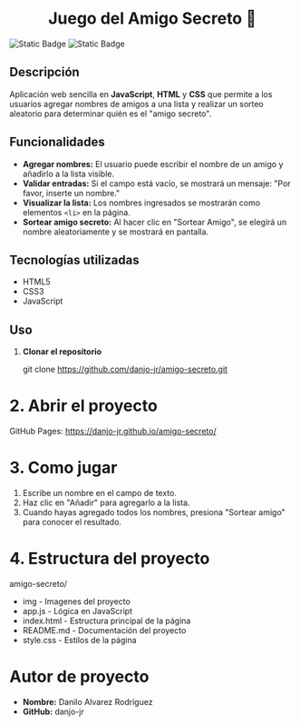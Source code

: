 <h1 align="center"> Juego del Amigo Secreto 🎁 </h1>

![Static Badge](https://img.shields.io/badge/Estado%20-%20Completado%20-%20verde)
![Static Badge](https://img.shields.io/badge/Versi%C3%B3n%20-%201.0%20-%20blue)

## Descripción

Aplicación web sencilla en **JavaScript**, **HTML** y **CSS** que permite a los usuarios agregar nombres de amigos a una lista y realizar un sorteo aleatorio para determinar quién es el "amigo secreto".

## Funcionalidades

- **Agregar nombres:** El usuario puede escribir el nombre de un amigo y añadirlo a la lista visible.
- **Validar entradas:** Si el campo está vacío, se mostrará un mensaje: "Por favor, inserte un nombre."
- **Visualizar la lista:** Los nombres ingresados se mostrarán como elementos `<li>` en la página.
- **Sortear amigo secreto:** Al hacer clic en "Sortear Amigo", se elegirá un nombre aleatoriamente y se mostrará en pantalla.

## Tecnologías utilizadas

- HTML5
- CSS3
- JavaScript

## Uso

1. **Clonar el repositorio**

   git clone https://github.com/danjo-jr/amigo-secreto.git

<h1>2. Abrir el proyecto</h1>

GitHub Pages: https://danjo-jr.github.io/amigo-secreto/

<h1>3. Como jugar</h1>

1. Escribe un nombre en el campo de texto.
2. Haz clic en "Añadir" para agregarlo a la lista.
3. Cuando hayas agregado todos los nombres, presiona "Sortear amigo" para conocer el resultado.

<h1>4. Estructura del proyecto</h1>

amigo-secreto/

- img             - Imagenes del proyecto 
- app.js          - Lógica en JavaScript
- index.html      - Estructura principal de la página
- README.md       - Documentación del proyecto
- style.css       - Estilos de la página

<h1>Autor de proyecto</h1>

* **Nombre:** Danilo Alvarez Rodríguez
* **GitHub:** danjo-jr 